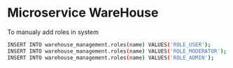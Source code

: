 # Microservice WareHouse

To manualy add roles in system

```bash
INSERT INTO warehouse_management.roles(name) VALUES('ROLE_USER');
INSERT INTO warehouse_management.roles(name) VALUES('ROLE_MODERATOR');
INSERT INTO warehouse_management.roles(name) VALUES('ROLE_ADMIN');
```

